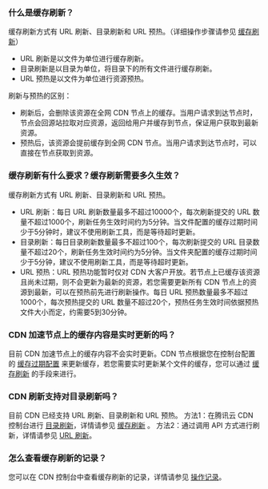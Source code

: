 ### 什么是缓存刷新？
缓存刷新方式有 URL 刷新、目录刷新和 URL 预热。（详细操作步骤请参见 [缓存刷新](https://cloud.tencent.com/document/product/228/6299)）
- URL 刷新是以文件为单位进行缓存刷新。
- 目录刷新是以目录为单位，将目录下的所有文件进行缓存刷新。
- URL 预热是以文件为单位进行资源预热。

刷新与预热的区别：
- 刷新后，会删除该资源在全网 CDN 节点上的缓存。当用户请求到达节点时，节点会回源站拉取对应资源，返回给用户并缓存到节点，保证用户获取到最新资源。
- 预热后，该资源会提前缓存到全网 CDN 节点。当用户请求到达节点时，可以直接在节点获取到资源。


### 缓存刷新有什么要求？缓存刷新需要多久生效？
缓存刷新方式有 URL 刷新、目录刷新和 URL 预热。
- URL 刷新：每日 URL 刷新数量最多不超过10000个，每次刷新提交的 URL 数量不超过1000个，刷新任务生效时间约为5分钟。当文件配置的缓存过期时间少于5分钟时，建议不使用刷新工具，而是等待超时更新。
- 目录刷新：每日目录刷新数量最多不超过100个，每次刷新提交的 URL 目录数量不超过20个，刷新任务生效时间约为5分钟。当文件夹配置的缓存过期时间少于5分钟，建议不使用刷新工具，而是等待超时更新。
- URL 预热：URL 预热功能暂时仅对 CDN 大客户开放。若节点上已缓存该资源且尚未过期，则不会更新为最新的资源，若您需要更新所有 CDN 节点上的资源到最新，可以在预热前先进行刷新操作。每日 URL 预热数量最多不超过1000个，每次预热提交的 URL 数量不超过20个，预热任务生效时间依据预热文件大小而定，约需要5到30分钟。

### CDN 加速节点上的缓存内容是实时更新的吗？
目前 CDN 加速节点上的缓存内容不会实时更新。CDN 节点根据您在控制台配置的 [缓存过期配置](https://cloud.tencent.com/document/product/228/6290) 来更新缓存，若您需要实时更新某个文件的缓存，您可以通过 [缓存刷新](https://cloud.tencent.com/document/product/228/6299) 的手段来进行。

### CDN 刷新支持对目录刷新吗？
目前 CDN 已经支持 URL 刷新、目录刷新和 URL 预热。
方法1：在腾讯云 CDN 控制台进行 [目录刷新](https://console.cloud.tencent.com/cdn/refresh)，详情请参见 [缓存刷新](https://cloud.tencent.com/document/product/228/6299) 。
方法2：通过调用 API 方式进行刷新，详情请参见 [URL 刷新](https://cloud.tencent.com/document/product/228/37870)。

### 怎么查看缓存刷新的记录？
您可以在 CDN 控制台中查看缓存刷新的记录，详情请参见 [操作记录](https://cloud.tencent.com/document/product/228/6299#notes)。

